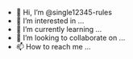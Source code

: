 - 👋 Hi, I’m @single12345-rules
- 👀 I’m interested in ...
- 🌱 I’m currently learning ...
- 💞️ I’m looking to collaborate on ...
- 📫 How to reach me ...

<!---
single12345-rules/single12345-rules is a ✨ special ✨ repository because its `README.md` (this file) appears on your GitHub profile.
You can click the Preview link to take a look at your changes.
--->
